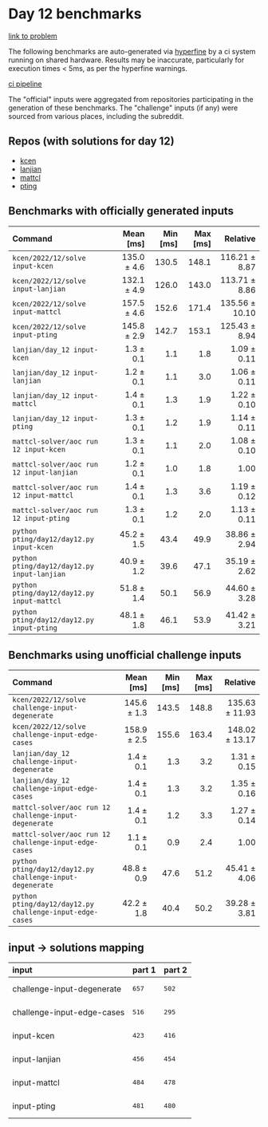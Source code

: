 # Day 12 benchmarks

[link to problem](http://adventofcode.com/2022/day/12)

The following benchmarks are auto-generated via [hyperfine](https://github.com/sharkdp/hyperfine) by a ci system running on shared hardware. Results may be inaccurate, particularly for execution times < 5ms, as per the hyperfine warnings.

[ci pipeline](http://ci.papercode.net:8080/teams/aoc2022/pipelines/aoc-compare-2022)

The "official" inputs were aggregated from repositories participating in the generation of these benchmarks. The "challenge" inputs (if any) were sourced from various places, including the subreddit.

## Repos (with solutions for day 12)


- [kcen](https://github.com/kcen/AdventOfCode)
- [lanjian](https://github.com/LanJian/aoc-2022)
- [mattcl](https://github.com/mattcl/aoc2022)
- [pting](https://github.com/pting/aoc2022)

## Benchmarks with officially generated inputs
| Command | Mean [ms] | Min [ms] | Max [ms] | Relative |
|:---|---:|---:|---:|---:|
| `kcen/2022/12/solve input-kcen` | 135.0 ± 4.6 | 130.5 | 148.1 | 116.21 ± 8.87 |
| `kcen/2022/12/solve input-lanjian` | 132.1 ± 4.9 | 126.0 | 143.0 | 113.71 ± 8.86 |
| `kcen/2022/12/solve input-mattcl` | 157.5 ± 4.6 | 152.6 | 171.4 | 135.56 ± 10.10 |
| `kcen/2022/12/solve input-pting` | 145.8 ± 2.9 | 142.7 | 153.1 | 125.43 ± 8.94 |
| `lanjian/day_12 input-kcen` | 1.3 ± 0.1 | 1.1 | 1.8 | 1.09 ± 0.11 |
| `lanjian/day_12 input-lanjian` | 1.2 ± 0.1 | 1.1 | 3.0 | 1.06 ± 0.11 |
| `lanjian/day_12 input-mattcl` | 1.4 ± 0.1 | 1.3 | 1.9 | 1.22 ± 0.10 |
| `lanjian/day_12 input-pting` | 1.3 ± 0.1 | 1.2 | 1.9 | 1.14 ± 0.11 |
| `mattcl-solver/aoc run 12 input-kcen` | 1.3 ± 0.1 | 1.1 | 2.0 | 1.08 ± 0.10 |
| `mattcl-solver/aoc run 12 input-lanjian` | 1.2 ± 0.1 | 1.0 | 1.8 | 1.00 |
| `mattcl-solver/aoc run 12 input-mattcl` | 1.4 ± 0.1 | 1.3 | 3.6 | 1.19 ± 0.12 |
| `mattcl-solver/aoc run 12 input-pting` | 1.3 ± 0.1 | 1.2 | 2.0 | 1.13 ± 0.11 |
| `python pting/day12/day12.py input-kcen` | 45.2 ± 1.5 | 43.4 | 49.9 | 38.86 ± 2.94 |
| `python pting/day12/day12.py input-lanjian` | 40.9 ± 1.2 | 39.6 | 47.1 | 35.19 ± 2.62 |
| `python pting/day12/day12.py input-mattcl` | 51.8 ± 1.4 | 50.1 | 56.9 | 44.60 ± 3.28 |
| `python pting/day12/day12.py input-pting` | 48.1 ± 1.8 | 46.1 | 53.9 | 41.42 ± 3.21 |
## Benchmarks using unofficial challenge inputs
| Command | Mean [ms] | Min [ms] | Max [ms] | Relative |
|:---|---:|---:|---:|---:|
| `kcen/2022/12/solve challenge-input-degenerate` | 145.6 ± 1.3 | 143.5 | 148.8 | 135.63 ± 11.93 |
| `kcen/2022/12/solve challenge-input-edge-cases` | 158.9 ± 2.5 | 155.6 | 163.4 | 148.02 ± 13.17 |
| `lanjian/day_12 challenge-input-degenerate` | 1.4 ± 0.1 | 1.3 | 3.2 | 1.31 ± 0.15 |
| `lanjian/day_12 challenge-input-edge-cases` | 1.4 ± 0.1 | 1.3 | 3.2 | 1.35 ± 0.16 |
| `mattcl-solver/aoc run 12 challenge-input-degenerate` | 1.4 ± 0.1 | 1.2 | 3.3 | 1.27 ± 0.14 |
| `mattcl-solver/aoc run 12 challenge-input-edge-cases` | 1.1 ± 0.1 | 0.9 | 2.4 | 1.00 |
| `python pting/day12/day12.py challenge-input-degenerate` | 48.8 ± 0.9 | 47.6 | 51.2 | 45.41 ± 4.06 |
| `python pting/day12/day12.py challenge-input-edge-cases` | 42.2 ± 1.8 | 40.4 | 50.2 | 39.28 ± 3.81 |

## input -> solutions mapping
|input|part 1|part 2|
|:---|:---|:---|
|challenge-input-degenerate|<pre>657</pre>|<pre>502</pre>|
|challenge-input-edge-cases|<pre>516</pre>|<pre>295</pre>|
|input-kcen|<pre>423</pre>|<pre>416</pre>|
|input-lanjian|<pre>456</pre>|<pre>454</pre>|
|input-mattcl|<pre>484</pre>|<pre>478</pre>|
|input-pting|<pre>481</pre>|<pre>480</pre>|

